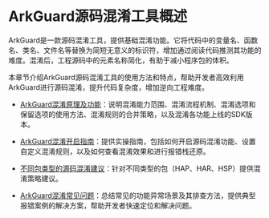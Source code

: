 # ArkGuard源码混淆工具概述
<!--Kit: ArkTS-->
<!--Subsystem: arkcompiler-->
<!--Owner: @zju-wyx-->
<!--Designer: @xiao-peiyang; @dengxinyu-->
<!--Tester: @kirl75; @zsw_zhushiwei-->

ArkGuard是一款源码混淆工具，提供基础混淆功能。它将代码中的变量名、函数名、类名、文件名等替换为简短无意义的标识符，增加通过阅读代码推测其功能的难度。混淆后，工程源码中的元素名称简化，有助于减小程序包的体积。


本章节介绍ArkGuard源码混淆工具的使用方法和特点，帮助开发者高效利用ArkGuard进行源码混淆，提升代码复杂度，增加逆向工程难度。

- [ArkGuard混淆原理及功能](source-obfuscation.md)：说明混淆能力范围、混淆流程机制、混淆选项和保留选项的使用方法、混淆规则的合并策略，以及混淆各功能上线的SDK版本。

- [ArkGuard混淆开启指南](source-obfuscation-guide.md)：提供实操指南，包括如何开启源码混淆功能、设置自定义混淆规则，以及如何查看混淆效果和进行报错栈还原。

- [不同包类型的源码混淆建议](source-obfuscation-practice.md)：针对不同类型的包（HAP、HAR、HSP）提供混淆策略建议。
- [ArkGuard混淆常见问题](source-obfuscation-questions.md)：总结常见的功能异常场景及其排查方法，提供典型报错案例的解决方案，帮助开发者快速定位和解决问题。
